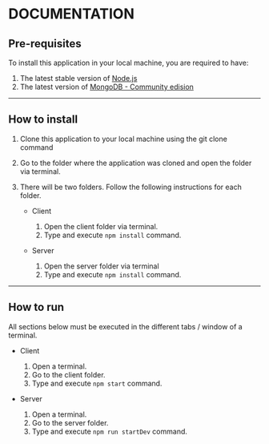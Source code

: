 # **DOCUMENTATION**

## **Pre-requisites**

To install this application in your local machine, you are required to have:

1. The latest stable version of [Node.js](https://nodejs.org/en/download/)
1. The latest version of [MongoDB - Community edision](https://www.mongodb.com/try/download/community)

___

## **How to install**

1. Clone this application to your local machine using the git clone command
1. Go to the folder where the application was cloned and open the folder via terminal.
1. There will be two folders. Follow the following instructions for each folder.

    * Client
        1. Open the client folder via terminal.
        1. Type and execute `npm install` command.

    * Server

        1. Open the server folder via terminal
        1. Type and execute `npm install` command.

___


## **How to run**

All sections below must be executed in the different tabs / window of a terminal.

* Client

    1. Open a terminal.
    1. Go to the client folder.
    1. Type and execute `npm start` command.

* Server

    1. Open a terminal.
    1. Go to the server folder.
    1. Type and execute `npm run startDev` command.